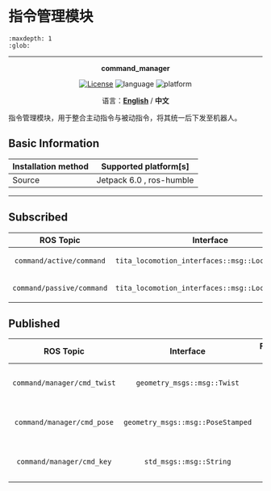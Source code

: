 # 指令管理模块

```{toctree}
:maxdepth: 1
:glob:
```

------

<p align="center"><strong>command_manager</strong></p>
<p align="center"><a href="https://github.com/${YOUR_GIT_REPOSITORY}/blob/main/LICENSE"><img alt="License" src="https://img.shields.io/badge/License-Apache%202.0-orange"/></a>
<img alt="language" src="https://img.shields.io/badge/language-c++-red"/>
<img alt="platform" src="https://img.shields.io/badge/platform-linux-l"/>
</p>

<p align="center">
    语言：<a href="./docs/docs_en/README_EN.md"><strong>English</strong></a> / <strong>中文</strong>
</p>

​	指令管理模块，用于整合主动指令与被动指令，将其统一后下发至机器人。

## Basic Information

| Installation method | Supported platform[s]    |
| ------------------- | ------------------------ |
| Source              | Jetpack 6.0 , ros-humble |

------

## Subscribed

|         ROS Topic         |                    Interface                     |   Frame ID    |   Description    |
| :-----------------------: | :----------------------------------------------: | :-----------: | :--------------: |
| `command/active/command`  | `tita_locomotion_interfaces::msg::LocomotionCmd` |     `joy`     | 主动消息控制指令 |
| `command/passive/command` | `tita_locomotion_interfaces::msg::LocomotionCmd` | `passive_joy` | 被动消息控制指令 |

## Published

|          ROS Topic          |             Interface             | Frame ID |        Description         |
| :-------------------------: | :-------------------------------: | :------: | :------------------------: |
| `command/manager/cmd_twist` |    `geometry_msgs::msg::Twist`    |   `/`    | 机器人底盘运动最终控制指令 |
| `command/manager/cmd_pose`  | `geometry_msgs::msg::PoseStamped` |   `/`    | 机器人主体姿态最终控制指令 |
|  `command/manager/cmd_key`  |      `std_msgs::msg::String`      |   `/`    |   机器人状态最终控制指令   |



